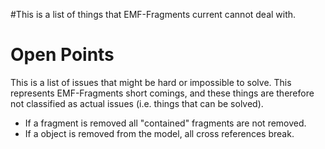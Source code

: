#This is a list of things that EMF-Fragments current cannot deal with.

# Open Points #

This is a list of issues that might be hard or impossible to solve. This represents EMF-Fragments short comings, and these things are therefore not classified as actual issues (i.e. things that can be solved).

  * If a fragment is removed all "contained" fragments are not removed.
  * If a object is removed from the model, all cross references break.